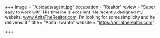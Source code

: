 +++
image = "/uploads/agent.jpg"
occupation = "Realtor"
review = "Super easy to work with! His timeline is excellent. He recently designed my website: www.AnitaTheRealtor.com. I’m looking for some simplicity and he delivered it."
title = "Anita Iswanto"
website = "https://anitatherealtor.com"

+++

